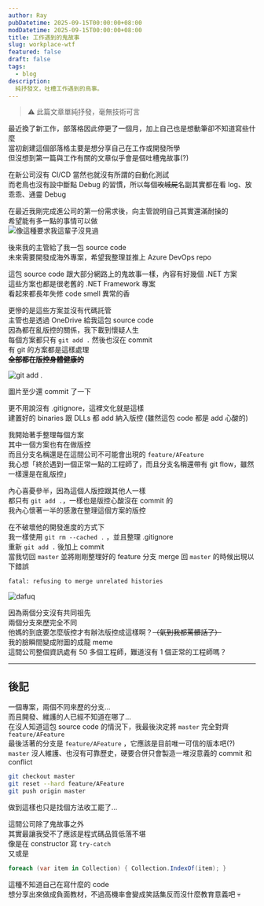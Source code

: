 ```yaml
---
author: Ray
pubDatetime: 2025-09-15T00:00:00+08:00
modDatetime: 2025-09-15T00:00:00+08:00
title: 工作遇到的鬼故事
slug: workplace-wtf
featured: false
draft: false
tags:
  - blog
description:
  純抒發文，吐槽工作遇到的鳥事。
---
```


> ⚠️ 此篇文章單純抒發，毫無技術可言

最近換了新工作，部落格因此停更了一個月，加上自己也是想動筆卻不知道寫些什麼\
當初創建這個部落格主要是想分享自己在工作或開發所學\
但沒想到第一篇與工作有關的文章似乎會是個吐槽鬼故事(?)

在新公司沒有 CI/CD 當然也就沒有所謂的自動化測試\
而老鳥也沒有設中斷點 Debug 的習慣，所以每個~~攻城屍~~名副其實都在看 log、放乖乖、通靈 Debug

在最近我剛完成進公司的第一份需求後，向主管說明自己其實還滿耐操的\
希望能有多一點的事情可以做\
![像這種要求我這輩子沒見過](https://memeprod.sgp1.digitaloceanspaces.com/user-wtf/1686207131319.jpg)

後來我的主管給了我一包 source code\
未來需要開發成海外專案，希望我整理並推上 Azure DevOps repo

這包 source code 跟大部分網路上的鬼故事一樣，內容有好幾個 .NET 方案\
這些方案也都是很老舊的 .NET Framework 專案\
看起來都長年失修 code smell 異常的香

更慘的是這些方案並沒有代碼託管\
主管也是透過 OneDrive 給我這包 source code\
因為都在亂版控的關係，我下載到懷疑人生\
每個方案都只有 `git add .` 然後也沒在 commit\
有 git 的方案都是這樣處理\
~~**全部都在版控身體健康的**~~

![git add .](https://preview.redd.it/idpfdaayxie71.jpg?width=640&crop=smart&auto=webp&s=0e2ba5d1617f5eebc4aa181ad3937df674e51391)
<div class="text-center">圖片至少還 commit 了一下</div>

更不用說沒有 .gitignore，這裡文化就是這樣\
建置好的 binaries 跟 DLLs 都 add 納入版控 (雖然這包 code 都是 add 心酸的)

我開始著手整理每個方案\
其中一個方案也有在做版控\
而且分支名稱還是在這間公司不可能會出現的 `feature/AFeature` \
我心想「終於遇到一個正常一點的工程師了，而且分支名稱還帶有 git flow，雖然一樣還是在亂版控」

內心喜憂參半，因為這個人版控跟其他人一樣\
都只有 `git add .`，一樣也是版控心酸沒在 commit 的\
我內心懷著一半的感激在整理這個方案的版控

在不破壞他的開發進度的方式下\
我一樣使用 `git rm --cached .` ，並且整理 .gitignore\
重新 `git add .` 後加上 commit\
當我切回 `master` 並將剛剛整理好的 feature 分支 merge 回 `master` 的時候出現以下錯誤
```bash
fatal: refusing to merge unrelated histories
```
![dafuq](https://s.yimg.com/ny/api/res/1.2/1KIdjxhzNp_zeQAvo8BI5w--/YXBwaWQ9aGlnaGxhbmRlcjt3PTY0MDtoPTM2MA--/https://s.yimg.com/os/creatr-uploaded-images/2021-10/3294ec50-37bd-11ec-beeb-a359b2e3a2be)


因為兩個分支沒有共同祖先\
兩個分支來歷完全不同\
他媽的到底要怎麼版控才有辦法版控成這樣啊？~~（氣到我都罵髒話了）~~\
我的臉瞬間變成附圖的成龍 meme\
這間公司整個資訊處有 50 多個工程師，難道沒有 1 個正常的工程師嗎？

---

## 後記

一個專案，兩個不同來歷的分支...\
而且開發、維護的人已經不知道在哪了...\
在沒人知道這包 source code 的情況下，我最後決定將 `master` 完全對齊 `feature/AFeature`\
最後活著的分支是 `feature/AFeature` ，它應該是目前唯一可信的版本吧(?)\
`master` 沒人維護、也沒有可靠歷史，硬要合併只會製造一堆沒意義的 commit 和 conflict
```bash
git checkout master
git reset --hard feature/AFeature
git push origin master
```
做到這樣也只是找個方法收工罷了...

這間公司除了鬼故事之外\
其實最讓我受不了應該是程式碼品質低落不堪\
像是在 constructor 寫 `try-catch`\
又或是
```cs
foreach (var item in Collection) { Collection.IndexOf(item); }
```
這種不知道自己在寫什麼的 code\
想分享出來做成負面教材，不過高機率會變成笑話集反而沒什麼教育意義吧 💀